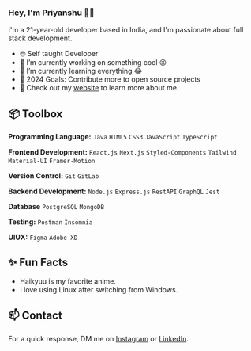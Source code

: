 ### Hey, I'm Priyanshu 👋🏽  

I'm a 21-year-old developer based in India, and I'm passionate about full stack development. 

- 🤓 Self taught Developer 
- 🔭 I’m currently working on something cool 😉
- 🌱 I’m currently learning everything 😂
- 🎯 2024 Goals: Contribute more to open source projects
- 👀 Check out my [website](https://portfolio-mdtz.onrender.com/) to learn more about me.
 
## 📦 Toolbox

**Programming Language:** `Java` `HTML5` `CSS3` `JavaScript` `TypeScript`

**Frontend Development:** `React.js` `Next.js` `Styled-Components` `Tailwind` `Material-UI` `Framer-Motion`
 
**Version Control:** `Git` `GitLab`

**Backend Development:** `Node.js` `Express.js` `RestAPI` `GraphQL` `Jest`

**Database** `PostgreSQL` `MongoDB`

**Testing:** `Postman` `Insomnia`

**UIUX:** `Figma` `Adobe XD`
 
## ✨ Fun Facts 

- Haikyuu is my favorite anime.
- I love using Linux after switching from Windows.

## 📫 Contact

 For a quick response, DM me on [Instagram](https://www.instagram.com/web_prem07) or [LinkedIn](linkedin.com/in/priyanshupatil). 
 
